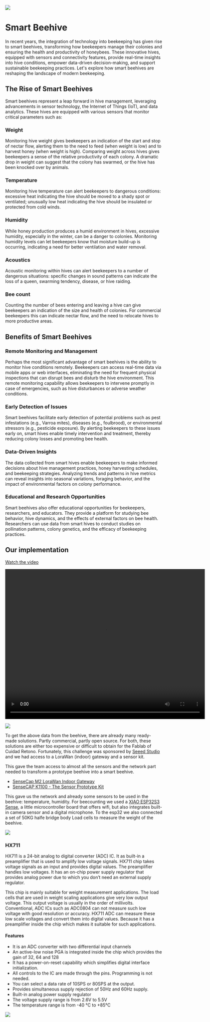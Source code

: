 ![](Smart-Beehive-Monitoring.jpg)

# Smart Beehive

In recent years, the integration of technology into beekeeping has given rise to smart beehives, transforming how beekeepers manage their colonies and ensuring the health and productivity of honeybees. These innovative hives, equipped with sensors and connectivity features, provide real-time insights into hive conditions, empower data-driven decision-making, and support sustainable beekeeping practices. Let's explore how smart beehives are reshaping the landscape of modern beekeeping.

## The Rise of Smart Beehives

Smart beehives represent a leap forward in hive management, leveraging advancements in sensor technology, the Internet of Things (IoT), and data analytics. These hives are equipped with various sensors that monitor critical parameters such as:

### Weight

Monitoring hive weight gives beekeepers an indication of the start and stop of nectar flow, alerting them to the need to feed (when weight is low) and to harvest honey (when weight is high). Comparing weight across hives gives beekeepers a sense of the relative productivity of each colony. A dramatic drop in weight can suggest that the colony has swarmed, or the hive has been knocked over by animals.

### Temperature

Monitoring hive temperature can alert beekeepers to dangerous conditions: excessive heat indicating the hive should be moved to a shady spot or ventilated; unusually low heat indicating the hive should be insulated or protected from cold winds.

### Humidity

While honey production produces a humid environment in hives, excessive humidity, especially in the winter, can be a danger to colonies. Monitoring humidity levels can let beekeepers know that moisture build-up is occurring, indicating a need for better ventilation and water removal.

### Acoustics

Acoustic monitoring within hives can alert beekeepers to a number of dangerous situations: specific changes in sound patterns can indicate the loss of a queen, swarming tendency, disease, or hive raiding.

### Bee count

Counting the number of bees entering and leaving a hive can give beekeepers an indication of the size and health of colonies. For commercial beekeepers this can indicate nectar flow, and the need to relocate hives to more productive areas.

## Benefits of Smart Beehives

### Remote Monitoring and Management

Perhaps the most significant advantage of smart beehives is the ability to monitor hive conditions remotely. Beekeepers can access real-time data via mobile apps or web interfaces, eliminating the need for frequent physical inspections that can disrupt bees and disturb the hive environment. This remote monitoring capability allows beekeepers to intervene promptly in case of emergencies, such as hive disturbances or adverse weather conditions.

### Early Detection of Issues

Smart beehives facilitate early detection of potential problems such as pest infestations (e.g., Varroa mites), diseases (e.g., foulbrood), or environmental stressors (e.g., pesticide exposure). By alerting beekeepers to these issues early on, smart hives enable timely intervention and treatment, thereby reducing colony losses and promoting bee health.

### Data-Driven Insights

The data collected from smart hives enable beekeepers to make informed decisions about hive management practices, honey harvesting schedules, and beekeeping strategies. Analyzing trends and patterns in hive metrics can reveal insights into seasonal variations, foraging behavior, and the impact of environmental factors on colony performance.

### Educational and Research Opportunities

Smart beehives also offer educational opportunities for beekeepers, researchers, and educators. They provide a platform for studying bee behavior, hive dynamics, and the effects of external factors on bee health. Researchers can use data from smart hives to conduct studies on pollination patterns, colony genetics, and the efficacy of beekeeping practices.

## Our implementation

[Watch the video](./smarthive.mp4)

<video width="640" height="480" controls>
  <source src="smarthive.mp4" type="video/mp4">
</video>

[![](https://markdown-videos-api.jorgenkh.no/youtube/dQw4w9WgXcQ)](./smarthive.mp4)

To get the above data from the beehive, there are already many ready-made solutions. Partly commercial, partly open source. For both, these solutions are either too expensive or difficult to obtain for the Fablab of Cuidad Retono. Fortunately, this challenge was sponsored by [Seeed Studio](https://seeedstudio.com) and we had access to a LoraWan (indoor) gateway and a sensor kit.

This gave the team access to almost all the sensors and the network part needed to transform a prototype beehive into a smart beehive.

* [SenseCap M2 LoraWan Indoor Gateway](https://www.seeedstudio.com/SenseCAP-LoRaWAN-Starter-Kit-US915-p-5790.html)
* [SenseCAP K1100 - The Sensor Prototype Kit](https://www.seeedstudio.com/Seeed-Studio-LoRaWAN-Dev-Kit-p-5370.html)

This gave us the network and already some sensors to be used in the beehive:
temperature, humidity. For beecounting we used a [XIAO ESP32S3
Sense](https://www.seeedstudio.com/XIAO-ESP32S3-Sense-p-5639.html), a little
microcontroller board that offers wifi, but also integrates built-in camera
sensor and a digital microphone. To the esp32 we also connected a set of 50KG
halfe bridge body Load cells to measure the weight of the beehive.

![](./connecting-4-load-cells-to-build-load-cells-2579477808.webp)

### HX711

HX711 is a 24-bit analog to digital converter (ADC) IC. It as built-in a
preamplifier that is used to amplify low voltage signals. HX711 chip takes
voltage signals as an input and provides digital values.  The preamplifier
handles low voltages. It has an on-chip power supply regulator that provides
analog power due to which you don’t need an external supply regulator.

This chip is mainly suitable for weight measurement applications. The load
cells that are used in weight scaling applications give very low output
voltage. This output voltage is usually in the order of millivolts.
Conventional, ADC ICs such as ADC0804 can not measure such low voltage with
good resolution or accuracy. HX711 ADC can measure these low scale voltages and
convert them into digital values.  Because it has a preamplifier inside the
chip which makes it suitable for such applications.

#### Features

- It is an ADC converter with two differential input channels
- An active-low noise PGA is integrated inside the chip which provides the gain of 32, 64 and 128
- It has a power-on-reset capability which simplifies digital interface initialization.
- All controls to the IC are made through the pins. Programming is not needed.
- You can select a data rate of 10SPS or 80SPS at the output.
- Provides simultaneous supply rejection of 50Hz and 60Hz supply.
- Built-in analog power supply regulator
- The voltage supply range is from 2.6V to 5.5V
- The temperature range is from -40 °C to +85℃

![](./hx711.jpg)
